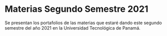 # Materias Segundo Semestre 2021

Se presentan los portafolios de las materias que estaré dando este segundo semestre del año 2021 en la Universidad Tecnológica de Panamá.
